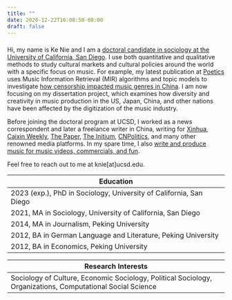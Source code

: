 ```yaml
---
title: ""
date: 2020-12-22T16:08:50-08:00
draft: false
---
```


###

Hi, my name is Ke Nie and I am a [doctoral candidate in sociology at the University of California, San Diego](http://sociology.ucsd.edu/people/graduate-students/ke-nie.html). I use both quantitative and qualitative methods to study cultural markets and cultural policies around the world with a specific focus on music. For example, my latest publication at [Poetics](https://www.journals.elsevier.com/poetics) uses Music Information Retrieval (MIR) algorithms and topic models to investigate [how censorship impacted music genres in China](/posts/hiphop_censorship_computational/). I am now focusing on my dissertation project, which examines how diversity and creativity in music production in the US, Japan, China, and other nations have been affected by the digitization of the music industry. 

Before joining the doctoral program at UCSD, I worked as a news correspondent and later a freelance writer in China, writing for [Xinhua](http://www.xinhuanet.com/), [Caixin Weekly](http://weekly.caixin.com/), [The Paper](http://thepaper.cn/), [The Initium](http://theinitium.com/), [CNPolitics](http://cnpolitics.org/), and many other renowned media platforms. In my spare time, I also [write and produce music for music videos, commercials, and fun](https://soundcloud.com/keniejimiproject/).

Feel free to reach out to me at knie[at]ucsd.edu.

| Education |
|---|
| 2023 (exp.), PhD in Sociology, University of California, San Diego |
| 2021, MA in Sociology, University of California, San Diego |
| 2014, MA in Journalism, Peking University |
| 2012, BA in German Language and Literature, Peking University |
| 2012, BA in Economics, Peking University |

| Research Interests |
|---|
| Sociology of Culture, Economic Sociology, Political Sociology, Organizations, Computational Social Science | 

